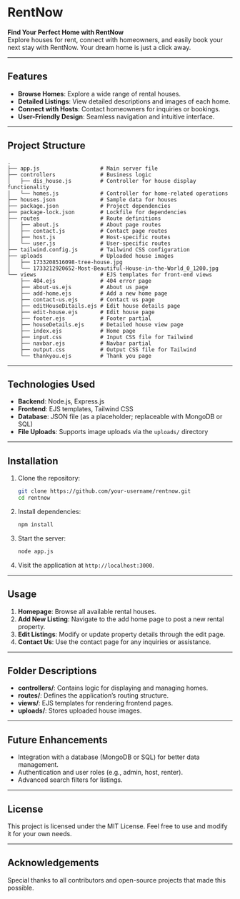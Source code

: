 # RentNow

**Find Your Perfect Home with RentNow**  
Explore houses for rent, connect with homeowners, and easily book your next stay with RentNow. Your dream home is just a click away.

---

## Features
- **Browse Homes**: Explore a wide range of rental houses.
- **Detailed Listings**: View detailed descriptions and images of each home.
- **Connect with Hosts**: Contact homeowners for inquiries or bookings.
- **User-Friendly Design**: Seamless navigation and intuitive interface.

---

## Project Structure

```
.
├── app.js                   # Main server file
├── controllers              # Business logic
│   ├── dis_house.js         # Controller for house display functionality
│   └── homes.js             # Controller for home-related operations
├── houses.json              # Sample data for houses
├── package.json             # Project dependencies
├── package-lock.json        # Lockfile for dependencies
├── routes                   # Route definitions
│   ├── about.js             # About page routes
│   ├── contact.js           # Contact page routes
│   ├── host.js              # Host-specific routes
│   └── user.js              # User-specific routes
├── tailwind.config.js       # Tailwind CSS configuration
├── uploads                  # Uploaded house images
│   ├── 1733208516098-tree-house.jpg
│   └── 1733212920652-Most-Beautiful-House-in-the-World_0_1200.jpg
└── views                    # EJS templates for front-end views
    ├── 404.ejs              # 404 error page
    ├── about-us.ejs         # About us page
    ├── add-home.ejs         # Add a new home page
    ├── contact-us.ejs       # Contact us page
    ├── editHouseDitails.ejs # Edit house details page
    ├── edit-house.ejs       # Edit house page
    ├── footer.ejs           # Footer partial
    ├── houseDetails.ejs     # Detailed house view page
    ├── index.ejs            # Home page
    ├── input.css            # Input CSS file for Tailwind
    ├── navbar.ejs           # Navbar partial
    ├── output.css           # Output CSS file for Tailwind
    └── thankyou.ejs         # Thank you page
```

---

## Technologies Used

- **Backend**: Node.js, Express.js
- **Frontend**: EJS templates, Tailwind CSS
- **Database**: JSON file (as a placeholder; replaceable with MongoDB or SQL)
- **File Uploads**: Supports image uploads via the `uploads/` directory

---

## Installation

1. Clone the repository:
   ```bash
   git clone https://github.com/your-username/rentnow.git
   cd rentnow
   ```
2. Install dependencies:
   ```bash
   npm install
   ```
3. Start the server:
   ```bash
   node app.js
   ```
4. Visit the application at `http://localhost:3000`.

---

## Usage

1. **Homepage**: Browse all available rental houses.
2. **Add New Listing**: Navigate to the add home page to post a new rental property.
3. **Edit Listings**: Modify or update property details through the edit page.
4. **Contact Us**: Use the contact page for any inquiries or assistance.

---

## Folder Descriptions

- **controllers/**: Contains logic for displaying and managing homes.
- **routes/**: Defines the application’s routing structure.
- **views/**: EJS templates for rendering frontend pages.
- **uploads/**: Stores uploaded house images.

---

## Future Enhancements

- Integration with a database (MongoDB or SQL) for better data management.
- Authentication and user roles (e.g., admin, host, renter).
- Advanced search filters for listings.

---

## License

This project is licensed under the MIT License. Feel free to use and modify it for your own needs.

---

## Acknowledgements

Special thanks to all contributors and open-source projects that made this possible.

